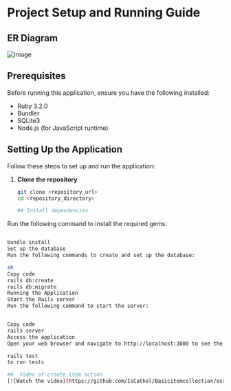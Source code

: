 # Project Setup and Running Guide

## ER Diagram

![image](https://github.com/IsCathal/Carsaleslog/assets/52865729/501a8375-6540-4820-9ed0-253403e3d261)

## Prerequisites

Before running this application, ensure you have the following installed:

- Ruby 3.2.0
- Bundler
- SQLite3
- Node.js (for JavaScript runtime)

## Setting Up the Application

Follow these steps to set up and run the application:

1. **Clone the repository**

   ```sh
   git clone <repository_url>
   cd <repository_directory>

   ## Install dependencies
   ```

Run the following command to install the required gems:

```sh

bundle install
Set up the database
Run the following commands to create and set up the database:

sh
Copy code
rails db:create
rails db:migrate
Running the Application
Start the Rails server
Run the following command to start the server:


Copy code
rails server
Access the application
Open your web browser and navigate to http://localhost:3000 to see the application running.

rails test
to run tests

##  Video of create item action
[![Watch the video](https://github.com/IsCathal/Basicitemcollection/assets/52865729/2dee4e1c-f94b-4fc8-9a54-0c38f05108b9)](https://drive.google.com/file/d/1w1dQugWre1Lb6tU_2GmFum5ABrdhidlQ/view?usp=sharing)
```
